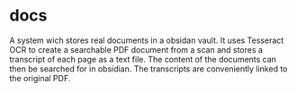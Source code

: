 # docs
A system wich stores real documents in a obsidan vault.
It uses Tesseract OCR to create a searchable PDF document from a scan
and stores a transcript of each page as a text file.
The content of the documents can then be searched for in obsidian.
The transcripts are conveniently linked to the original PDF.
